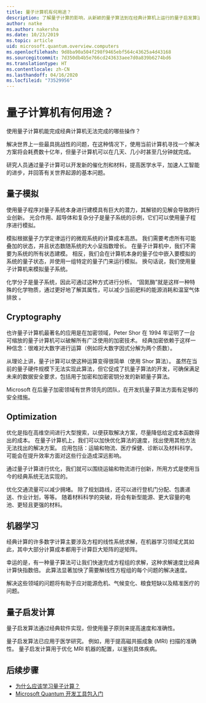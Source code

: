 ```yaml
---
title: 量子计算机有何用途？
description: 了解量子计算的影响，从新颖的量子算法到在经典计算机上运行的量子启发算法。
author: natke
ms.author: nakersha
ms.date: 10/23/2019
ms.topic: article
uid: microsoft.quantum.overview.computers
ms.openlocfilehash: 9d8ba90a504f298f9465ebf564c43625a4d43168
ms.sourcegitcommit: 7d350db4b5e766cd243633aee7d0a839b6274bd6
ms.translationtype: HT
ms.contentlocale: zh-CN
ms.lasthandoff: 04/16/2020
ms.locfileid: "73529956"
---
```

# <a name="what-can-a-quantum-computer-do"></a>量子计算机有何用途？

使用量子计算机能完成经典计算机无法完成的哪些操作？

解决世界上一些最具挑战性的问题，在这种情况下，使用当前计算机寻找一个解决方案将会耗费数十亿年，但量子计算机可以在几天、几小时甚至几分钟就完成。

研究人员通过量子计算可以开发新的催化剂和材料，提高医学水平，加速人工智能的进步，并回答有关世界起源的基本问题。

## <a name="quantum-simulation"></a>量子模拟

使用量子程序对量子系统本身进行建模具有巨大的潜力，其解锁的见解会导致跨行业创新。 光合作用、超导体和复杂分子是量子系统的示例，它们可以使用量子程序进行模拟。

模拟根据量子力学定律运行的微观系统的计算成本高昂。 我们需要考虑所有可能叠加的状态，并且状态数随系统的大小呈指数增长。 在量子计算机中，我们不需要为系统的所有状态建模。 相反，我们会在计算机本身的量子位中嵌入要模拟的系统的量子状态，并使用一组特定的量子门来运行模拟。 换句话说，我们使用量子计算机来模拟量子系统。

化学分子是量子系统，因此可通过这种方式进行分析。 “固氮酶”就是这样一种特殊的化学物质，通过更好地了解其属性，可以减少当前肥料的能源消耗和温室气体排放  。

## <a name="cryptography"></a>Cryptography

也许量子计算机最著名的应用是在加密领域，Peter Shor 在 1994 年证明了一台可缩放的量子计算机可以破解所有广泛使用的加密技术。  经典加密依赖于这样一种信念：很难对大数字进行运算（例如将大数字因式分解为两个质数）。

从理论上讲，量子计算可以使这种运算变得很简单（使用 Shor 算法）。 虽然在当前的量子硬件规模下无法实现此算法，但它促成了抗量子算法的开发，可确保满足未来的数据安全要求，包括用于加密和加密密钥分发的新颖量子算法。

Microsoft 在后量子加密领域有世界领先的团队，在开发抗量子算法方面有足够的安全措施。

## <a name="optimization"></a>Optimization

优化是指在高维空间进行大型搜索，以便获取解决方案，尽量降低给定成本函数得出的成本。   在量子计算机上，我们可以加快优化算法的速度，找出使用其他方法无法找出的解决方案。 应用包括：运输和物流、医疗保健、诊断以及材料科学。 可能会在提升效率方面对这些行业造成深远影响。

通过量子计算进行优化，我们就可以围绕运输和物流进行创新，所用方式是使用当今的经典系统无法实现的。

优化交通流量可以减少拥堵。  除了规划路线，还可以进行登机门分配、包裹递送、作业计划，等等。 随着材料科学的突破，将会有新型能源、更大容量的电池、更轻且更强的材料。

## <a name="machine-learning"></a>机器学习

经典计算的许多数字计算主要涉及方程的线性系统求解，在机器学习领域尤其如此，其中大部分计算成本都用于计算巨大矩阵的逆矩阵。

幸运的是，有一种量子算法可让我们快速完成方程组的求解，这种求解速度比经典计算快指数倍。 此算法显著加快了需要解线性方程组的每个问题的解决速度。

解决这些领域的问题将有助于应对能源危机、气候变化、粮食短缺以及精准医疗的问题。

## <a name="quantum-inspired-computing"></a>量子启发计算

量子启发算法通过经典软件实现，但使用量子原则来提高速度和准确性。

量子启发算法已应用于医学研究。 例如，用于提高磁共振成象 (MRI) 扫描的准确性。 量子启发计算用于优化 MRI 机器的配置，以鉴别具体疾病。

## <a name="next-steps"></a>后续步骤

* [为什么应该学习量子计算？](xref:microsoft.quantum.overview.why)
* [Microsoft Quantum 开发工具包入门](xref:microsoft.quantum.welcome)
